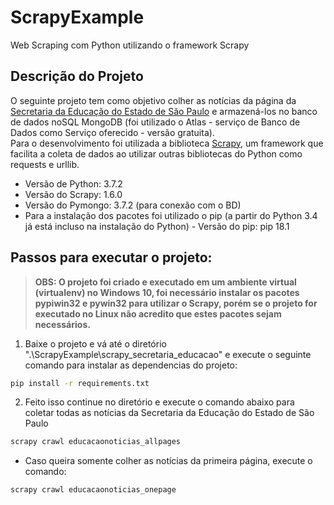 # ScrapyExample

Web Scraping com Python utilizando o framework Scrapy

## Descrição do Projeto
O seguinte projeto tem como objetivo colher as notícias da página da [Secretaria da Educação do Estado de São Paulo](http://www.educacao.sp.gov.br/noticias/) e armazená-los no banco de dados noSQL MongoDB (foi utilizado o Atlas - serviço de Banco de Dados como Serviço oferecido - versão gratuita).  
Para o desenvolvimento foi utilizada a biblioteca [Scrapy](https://scrapy.org/), um framework que facilita a coleta de dados ao utilizar outras bibliotecas do Python como requests e urllib.

* Versão de Python: 3.7.2
* Versão do Scrapy: 1.6.0
* Versão do Pymongo: 3.7.2 (para conexão com o BD) 
* Para a instalação dos pacotes foi utilizado o pip (a partir do Python 3.4 já está incluso na instalação do Python) - Versão do pip: pip 18.1

## Passos para executar o projeto:

> **OBS: O projeto foi criado e executado em um ambiente virtual (virtualenv) no Windows 10, foi necessário instalar os pacotes pypiwin32 e pywin32 para utilizar o Scrapy, porém se o projeto for executado no Linux não acredito que estes pacotes sejam necessários.**

1. Baixe o projeto e vá até o diretório ".\ScrapyExample\scrapy_secretaria_educacao" e execute o seguinte comando para instalar as dependencias do projeto:

```sh
pip install -r requirements.txt
```

2. Feito isso continue no diretório e execute o comando abaixo para coletar todas as notícias da Secretaria da Educação do Estado de São Paulo

```sh
scrapy crawl educacaonoticias_allpages
```

- Caso queira somente colher as notícias da primeira página, execute o comando:

```sh
scrapy crawl educacaonoticias_onepage
```
